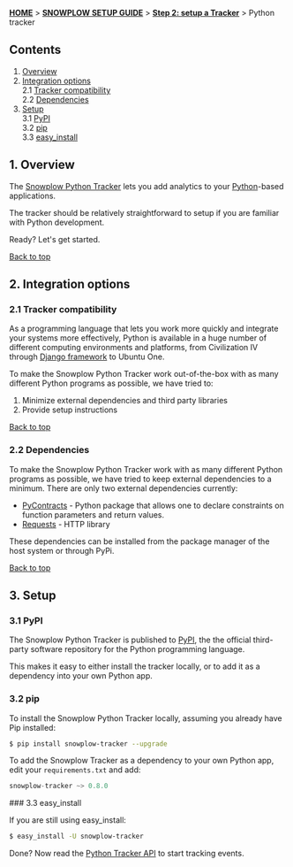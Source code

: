 <a name="top" />

[**HOME**](Home) > [**SNOWPLOW SETUP GUIDE**](Setting-up-Snowplow) > [**Step 2: setup a Tracker**](Setting-up-a-Tracker) > Python tracker

## Contents

1. [Overview](#overview)  
2. [Integration options](#integration-options)  
  2.1 [Tracker compatibility](#compatibility)  
  2.2 [Dependencies](#dependencies)  
3. [Setup](#setup)  
  3.1 [PyPI](#pypi)  
  3.2 [pip](#pip)  
  3.3 [easy_install](#easy_install)  


<a name="overview" />

## 1. Overview

The [Snowplow Python Tracker](https://github.com/snowplow/snowplow-python-tracker) lets you add analytics to your [Python][python]-based applications.

The tracker should be relatively straightforward to setup if you are familiar with Python development.

Ready? Let's get started.

[Back to top](#top)

<a name="integration-options" />

## 2. Integration options

<a name="compatibility" />

### 2.1 Tracker compatibility

As a programming language that lets you work more quickly and integrate your systems more effectively, Python is available in a huge number of different computing environments and platforms, from Civilization IV through [Django framework][django] to Ubuntu One.

To make the Snowplow Python Tracker work out-of-the-box with as many different Python programs as possible, we have tried to:

1. Minimize external dependencies and third party libraries
2. Provide setup instructions

[Back to top](#top)

<a name="dependencies" />

### 2.2 Dependencies

To make the Snowplow Python Tracker work with as many different Python programs as possible, we have tried to keep external dependencies to a minimum. There are only two external dependencies currently:

* [PyContracts][pycontracts] - Python package that allows one to declare constraints on function parameters and return values.
* [Requests][requests] - HTTP library

These dependencies can be installed from the package manager of the host system or through PyPi.

[Back to top](#top)

<a name="setup" />

## 3. Setup

<a name="pypi" />

### 3.1 PyPI

The Snowplow Python Tracker is published to [PyPI][pypi], the the official third-party software repository for the Python programming language.

This makes it easy to either install the tracker locally, or to add it as a dependency into your own Python app.

<a name="pip" />

### 3.2 pip

To install the Snowplow Python Tracker locally, assuming you already have Pip installed:

```bash
$ pip install snowplow-tracker --upgrade
```

To add the Snowplow Tracker as a dependency to your own Python app, edit your `requirements.txt` and add:

```python
snowplow-tracker ~> 0.8.0
```

<a name="easy_install" />
### 3.3 easy_install

If you are still using easy_install:

```bash
$ easy_install -U snowplow-tracker
```

Done? Now read the [Python Tracker API](Python-Tracker) to start tracking events.

[python]: http://www.python.org/

[django]: https://www.djangoproject.com/

[pycontracts]: https://pypi.python.org/pypi/PyContracts
[requests]: https://pypi.python.org/pypi/requests

[pypi]: https://pypi.python.org/
